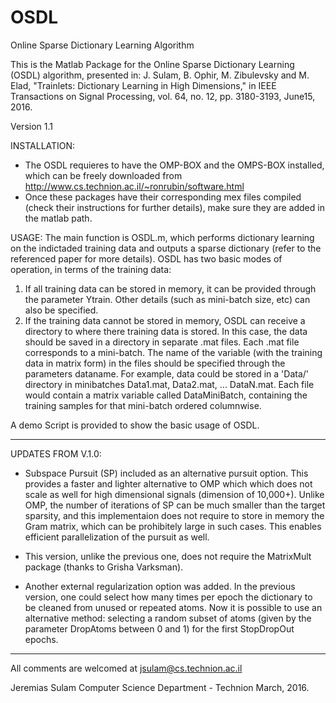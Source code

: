 # OSDL
Online Sparse Dictionary Learning Algorithm


This is the Matlab Package for the Online Sparse Dictionary Learning (OSDL)
algorithm, presented in:
J. Sulam, B. Ophir, M. Zibulevsky and M. Elad, "Trainlets: Dictionary
Learning in High Dimensions," in IEEE Transactions on Signal Processing, 
vol. 64, no. 12, pp. 3180-3193, June15, 2016.

Version 1.1

INSTALLATION:
- The OSDL requieres to have the OMP-BOX and the OMPS-BOX installed, which 
can be freely downloaded from
http://www.cs.technion.ac.il/~ronrubin/software.html
- Once these packages have their corresponding mex files compiled 
(check their instructions for further details), make sure they are added in
the matlab path.

USAGE:
The main function is OSDL.m, which performs dictionary learning on the 
indictaded training data and outputs a sparse dictionary (refer to the 
referenced paper for more details). OSDL has two basic modes of operation, 
in terms of the training data:
1) If all training data can be stored in memory, it can be provided through
the parameter Ytrain. Other details (such as mini-batch size, etc) can also
be specified.
2) If the training data cannot be stored in memory, OSDL can receive a 
directory to where there training data is stored. In this case, the data 
should be saved in a directory in separate .mat files. Each .mat file 
corresponds to a mini-batch. The name of the variable (with the training 
data in matrix form) in the files should be specified through the 
parameters dataname. 
For example, data could be stored in a 'Data/' directory in minibatches 
Data1.mat, Data2.mat, ... DataN.mat. Each file would contain a matrix 
variable called DataMiniBatch, containing the training samples for that 
mini-batch ordered columnwise.

A demo Script is provided to show the basic usage of OSDL.

-------------------------------------------------------

UPDATES FROM V.1.0:

- Subspace Pursuit (SP) included as an alternative pursuit option. This provides
 a faster and lighter alternative to OMP which which does not scale as well
for high dimensional signals (dimension of 10,000+). Unlike OMP, the
number of iterations of SP can be much smaller than the target sparsity, 
and this implementaion does not require to store in memory the Gram matrix, 
which can be prohibitely large in such cases. This enables efficient 
parallelization of the pursuit as well.

- This version, unlike the previous one, does not require the MatrixMult
package (thanks to Grisha Varksman).

- Another external regularization option was added. In the previous version,
one could select how many times per epoch the dictionary to be cleaned from
unused or repeated atoms. Now it is possible to use an alternative method:
selecting a random subset of atoms (given by the parameter DropAtoms 
between 0 and 1) for the first StopDropOut epochs.
 

-------------------------------------------------------


All comments are welcomed at jsulam@cs.technion.ac.il

Jeremias Sulam
Computer Science Department - Technion
March, 2016.
